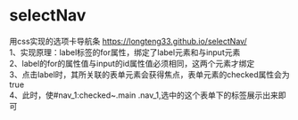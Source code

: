 # selectNav
用css实现的选项卡导航条
https://longteng33.github.io/selectNav/  
1、实现原理：label标签的for属性，绑定了label元素和与input元素  
2、label的for的属性值与input的id属性值必须相同，这两个元素才绑定  
3、点击label时，其所关联的表单元素会获得焦点，表单元素的checked属性会为true  
4、此时，使#nav_1:checked~.main .nav_1,选中的这个表单下的标签展示出来即可  



